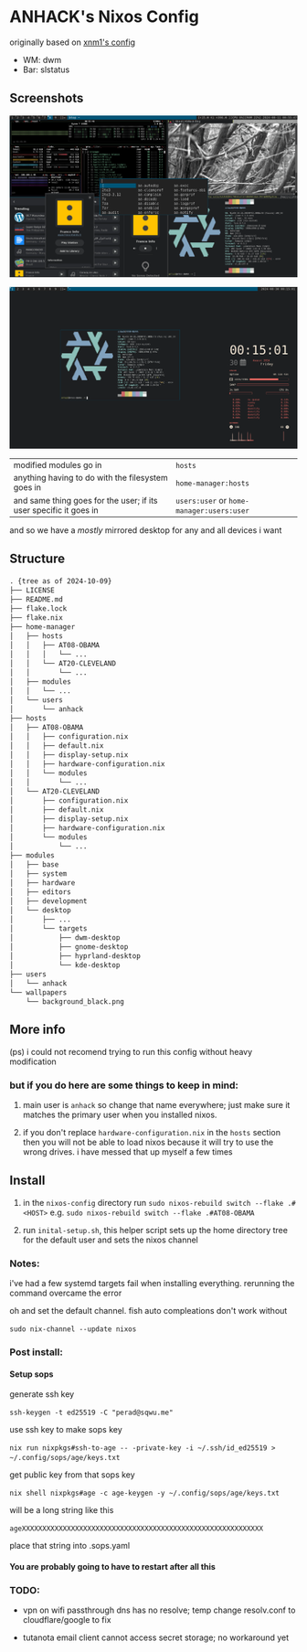 # ANHACK's Nixos Config

originally based on [xnm1's config](https://github.com/XNM1/linux-nixos-hyprland-config-dotfiles)

- WM: dwm
- Bar: slstatus

## Screenshots

![everything](.github/assets/screenshot1.png)

![minimal](.github/assets/screenshot2.png)

| | |
| - | - |
| modified modules go in | `hosts` |
| anything having to do with the filesystem goes in | `home-manager:hosts` |
| and same thing goes for the user; if its user specific it goes in | `users:user` or `home-manager:users:user` |

and so we have a *mostly* mirrored desktop for any and all devices i want

## Structure
```
. {tree as of 2024-10-09}
├── LICENSE
├── README.md
├── flake.lock
├── flake.nix
├── home-manager
│   ├── hosts
│   │   ├── AT08-OBAMA
│   │   │   └── ...
│   │   └── AT20-CLEVELAND
│   │       └── ...
│   ├── modules
│   │   └── ...
│   └── users
│       └── anhack
├── hosts
│   ├── AT08-OBAMA
│   │   ├── configuration.nix
│   │   ├── default.nix
│   │   ├── display-setup.nix
│   │   ├── hardware-configuration.nix
│   │   └── modules
│   │       └── ...
│   └── AT20-CLEVELAND
│       ├── configuration.nix
│       ├── default.nix
│       ├── display-setup.nix
│       ├── hardware-configuration.nix
│       └── modules
│           └── ...
├── modules
│   ├── base
│   ├── system
│   ├── hardware
│   ├── editors
│   ├── development
│   └── desktop
│       ├── ...
│       └── targets
│           ├── dwm-desktop
│           ├── gnome-desktop
│           ├── hyprland-desktop
│           └── kde-desktop
├── users
│   └── anhack
└── wallpapers
    └── background_black.png
```

## More info
(ps) i could not recomend trying to run this config without heavy modification

### but if you do here are some things to keep in mind:

1. main user is `anhack`
so change that name everywhere; just make sure it matches the primary user when you installed nixos.

1. if you don't replace `hardware-configuration.nix` in the `hosts` section
then you will not be able to load nixos because it will try to use the wrong drives.
i have messed that up myself a few times

## Install

1. in the `nixos-config` directory run `sudo nixos-rebuild switch --flake .#<HOST>` e.g. `sudo nixos-rebuild switch --flake .#AT08-OBAMA`

1. run `inital-setup.sh`, this helper script sets up the home directory tree for the default user and sets the nixos channel

### Notes:

i've had a few systemd targets fail when installing everything. rerunning the command overcame the error

oh and set the default channel. fish auto compleations don't work without

`sudo nix-channel --update nixos`

### Post install:

#### Setup sops

generate ssh key

`ssh-keygen -t ed25519 -C "perad@sqwu.me"`

use ssh key to make sops key

`nix run nixpkgs#ssh-to-age -- -private-key -i ~/.ssh/id_ed25519 > ~/.config/sops/age/keys.txt`

get public key from that sops key

`nix shell nixpkgs#age -c age-keygen -y ~/.config/sops/age/keys.txt`

will be a long string like this

`ageXXXXXXXXXXXXXXXXXXXXXXXXXXXXXXXXXXXXXXXXXXXXXXXXXXXXXXXXXXX`

place that string into .sops.yaml

#### You are probably going to have to restart after all this

### TODO:

- vpn on wifi passthrough dns has no resolve; temp change resolv.conf to cloudflare/google to fix

- tutanota email client cannot access secret storage; no workaround yet
